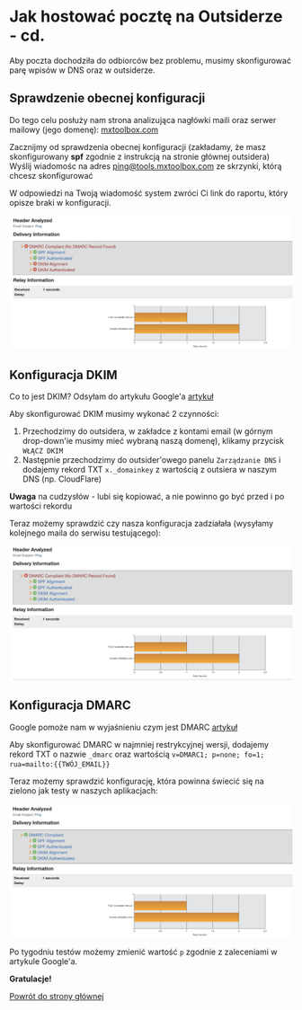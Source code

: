 # Jak hostować pocztę na Outsiderze - cd.

Aby poczta dochodziła do odbiorców bez problemu, musimy skonfigurować parę wpisów w DNS oraz w outsiderze.

## Sprawdzenie obecnej konfiguracji

Do tego celu posłuży nam strona analizująca nagłówki maili oraz serwer mailowy (jego domenę): [mxtoolbox.com](https://mxtoolbox.com/deliverability/EmailHeaders.aspx)

Zacznijmy od sprawdzenia obecnej konfiguracji (zakładamy, że masz skonfigurowany **spf** zgodnie z instrukcją na stronie głównej outsidera)
Wyślij wiadomośc na adres [ping@tools.mxtoolbox.com](mailto:ping@tools.mxtoolbox.com) ze skrzynki, którą chcesz skonfigurować

W odpowiedzi na Twoją wiadomość system zwróci Ci link do raportu, który opisze braki w konfiguracji.

![Przykładowy_raport.png](mail_s1.png)

## Konfiguracja DKIM

Co to jest DKIM? Odsyłam do artykułu Google'a [artykuł](https://support.google.com/a/answer/174124?hl=pl)

Aby skonfigurować DKIM musimy wykonać 2 czynności:

1. Przechodzimy do outsidera, w zakładce z kontami email (w górnym drop-down'ie musimy mieć wybraną naszą domenę), klikamy przycisk `WŁĄCZ DKIM`
2. Następnie przechodzimy do outsider'owego panelu `Zarządzanie DNS` i dodajemy rekord TXT `x._domainkey` z wartością z outsiera w naszym DNS (np. CloudFlare)

**Uwaga** na cudzysłów - lubi się kopiować, a nie powinno go być przed i po wartości rekordu

Teraz możemy sprawdzić czy nasza konfiguracja zadziałała (wysyłamy kolejnego maila do serwisu testującego):

![Przykładowy_raport_dkim.png](mail_s2.png)

## Konfiguracja DMARC

Google pomoże nam w wyjaśnieniu czym jest DMARC [artykuł](https://support.google.com/a/answer/10032473?hl=pl)

Aby skonfigurować DMARC w najmniej restrykcyjnej wersji, dodajemy rekord TXT o nazwie `_dmarc` oraz wartością `v=DMARC1; p=none; fo=1; rua=mailto:{{TWÓJ_EMAIL}}`

Teraz możemy sprawdzić konfigurację, która powinna świecić się na zielono jak testy w naszych aplikacjach:

![Przykładowy_raport_dmarc.png](mail_s3.png)

Po tygodniu testów możemy zmienić wartość `p` zgodnie z zaleceniami w artykule Google'a.

**Gratulacje!**

[Powrót do strony głównej](/)